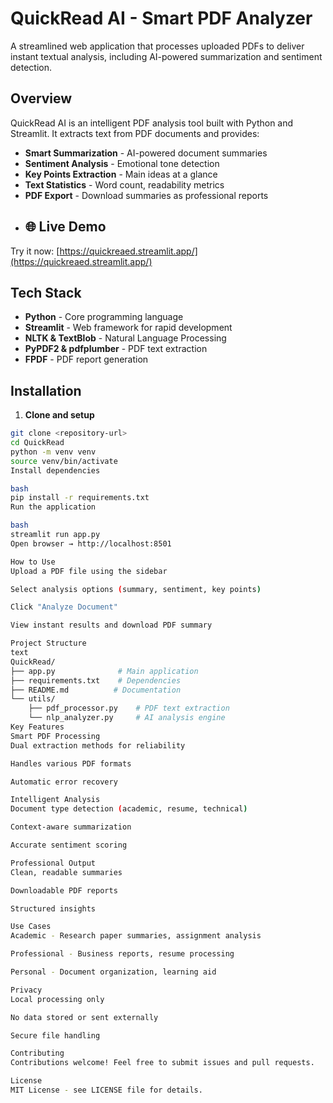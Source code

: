 # QuickRead AI - Smart PDF Analyzer

A streamlined web application that processes uploaded PDFs to deliver instant textual analysis, including AI-powered summarization and sentiment detection.

## Overview

QuickRead AI is an intelligent PDF analysis tool built with Python and Streamlit. It extracts text from PDF documents and provides:
- **Smart Summarization** - AI-powered document summaries
- **Sentiment Analysis** - Emotional tone detection  
- **Key Points Extraction** - Main ideas at a glance
- **Text Statistics** - Word count, readability metrics
- **PDF Export** - Download summaries as professional reports
- ## 🌐 Live Demo

Try it now: [https://quickreaed.streamlit.app/](https://quickreaed.streamlit.app/)

## Tech Stack

- **Python** - Core programming language
- **Streamlit** - Web framework for rapid development
- **NLTK & TextBlob** - Natural Language Processing
- **PyPDF2 & pdfplumber** - PDF text extraction
- **FPDF** - PDF report generation

## Installation

1. **Clone and setup**
```bash
git clone <repository-url>
cd QuickRead
python -m venv venv
source venv/bin/activate
Install dependencies

bash
pip install -r requirements.txt
Run the application

bash
streamlit run app.py
Open browser → http://localhost:8501

How to Use
Upload a PDF file using the sidebar

Select analysis options (summary, sentiment, key points)

Click "Analyze Document"

View instant results and download PDF summary

Project Structure
text
QuickRead/
├── app.py              # Main application
├── requirements.txt    # Dependencies
├── README.md          # Documentation
└── utils/
    ├── pdf_processor.py    # PDF text extraction
    └── nlp_analyzer.py     # AI analysis engine
Key Features
Smart PDF Processing
Dual extraction methods for reliability

Handles various PDF formats

Automatic error recovery

Intelligent Analysis
Document type detection (academic, resume, technical)

Context-aware summarization

Accurate sentiment scoring

Professional Output
Clean, readable summaries

Downloadable PDF reports

Structured insights

Use Cases
Academic - Research paper summaries, assignment analysis

Professional - Business reports, resume processing

Personal - Document organization, learning aid

Privacy
Local processing only

No data stored or sent externally

Secure file handling

Contributing
Contributions welcome! Feel free to submit issues and pull requests.

License
MIT License - see LICENSE file for details.
